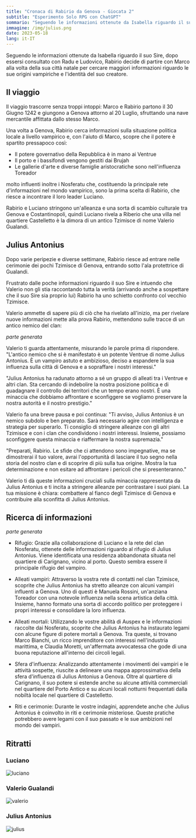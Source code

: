 ```yaml
---
title: "Cronaca di Rabirio da Genova - Giocata 2"
subtitle: "Esperimento Solo RPG con ChatGPT"
sommario: "Seguendo le informazioni ottenute da Isabella riguardo il suo Sire, dopo essersi consultato con Radu e Ludovico, Rabirio decide di partire con Marco alla volta della sua città natale per cercare maggiori informazioni riguardo le sue origini vampiriche e l'identità del suo creatore."
immagine: /img/julius.png
date: 2023-05-18
lang: it-IT
---
```


Seguendo le informazioni ottenute da Isabella riguardo il suo Sire, dopo essersi consultato con Radu e Ludovico, Rabirio decide di partire con Marco alla volta della sua città natale per cercare maggiori informazioni riguardo le sue origini vampiriche e l'identità del suo creatore.

## Il viaggio

Il viaggio trascorre senza troppi intoppi: Marco e Rabirio partono il 30 Giugno 1242 e giungono a Genova attorno al 20 Luglio, sfruttando una nave mercantile affittata dallo stesso Marco.

Una volta a Genova, Rabirio cerca informazioni sulla situazione politica locale a livello vampirico e, con l'aiuto di Marco, scopre che il potere è spartito pressapoco così:

- Il potere governativo della Repubblica è in mano ai Ventrue
- Il porto e i bassifondi vengono gestiti dai Brujah
- Le gallerie d'arte e diverse famiglie aristocratiche sono nell'influenza Toreador

molto influenti inoltre i Nosferatu che, costituendo la principale rete d'informazioni nel mondo vampirico, sono la prima scelta di Rabirio, che riesce a incontrare il loro leader Luciano.

Rabirio e Luciano stringono un'alleanza e una sorta di scambio culturale tra Genova e Costantinopoli, quindi Luciano rivela a Riberio che una villa nel quartiere Castelletto è la dimora di un antico Tzimisce di nome Valerio Gualandi.

## Julius Antonius 

Dopo varie peripezie e diverse settimane, Rabirio riesce ad entrare nelle cerimonie dei pochi Tzimisce di Genova, entrando sotto l'ala protettrice di Gualandi.

Frustrato dalle poche informazioni riguardo il suo Sire e intuendo che Valerio non gli stia raccontando tutta la verità (arrivando anche a sospettare che il suo Sire sia proprio lui) Rabirio ha uno schietto confronto col vecchio Tzimisce.

Valerio ammette di sapere più di ciò che ha rivelato all'inizio, ma per rivelare nuove informazioni mette alla prova Rabirio, mettendono sulle tracce di un antico nemico del clan:

_parte generata_ 

Valerio ti guarda attentamente, misurando le parole prima di rispondere. "L'antico nemico che si è manifestato è un potente Ventrue di nome Julius Antonius. È un vampiro astuto e ambizioso, deciso a espandere la sua influenza sulla città di Genova e a sopraffare i nostri interessi."

"Julius Antonius ha radunato attorno a sé un gruppo di alleati tra i Ventrue e altri clan. Sta cercando di indebolire la nostra posizione politica e di guadagnare il controllo dei territori che un tempo erano nostri. È una minaccia che dobbiamo affrontare e sconfiggere se vogliamo preservare la nostra autorità e il nostro prestigio."

Valerio fa una breve pausa e poi continua: "Ti avviso, Julius Antonius è un nemico subdolo e ben preparato. Sarà necessario agire con intelligenza e strategia per superarlo. Ti consiglio di stringere alleanze con gli altri Tzimisce e con i clan che condividono i nostri interessi. Insieme, possiamo sconfiggere questa minaccia e riaffermare la nostra supremazia."

"Preparati, Rabirio. Le sfide che ci attendono sono impegnative, ma se dimostrerai il tuo valore, avrai l'opportunità di lasciare il tuo segno nella storia del nostro clan e di scoprire di più sulla tua origine. Mostra la tua determinazione e non esitare ad affrontare i pericoli che si presenteranno."

Valerio ti dà queste informazioni cruciali sulla minaccia rappresentata da Julius Antonius e ti incita a stringere alleanze per contrastare i suoi piani. La tua missione è chiara: combattere al fianco degli Tzimisce di Genova e contribuire alla sconfitta di Julius Antonius.

## Ricerca di informazioni

_parte generata_ 

- Rifugio: Grazie alla collaborazione di Luciano e la rete del clan Nosferatu, ottenete delle informazioni riguardo al rifugio di Julius Antonius. Viene identificata una residenza abbandonata situata nel quartiere di Carignano, vicino al porto. Questo sembra essere il principale rifugio del vampiro.

- Alleati vampiri: Attraverso la vostra rete di contatti nel clan Tzimisce, scoprite che Julius Antonius ha stretto alleanze con alcuni vampiri influenti a Genova. Uno di questi è Manuela Rossini, un'anziana Toreador con una notevole influenza nella scena artistica della città. Insieme, hanno formato una sorta di accordo politico per proteggere i propri interessi e consolidare la loro influenza.

- Alleati mortali: Utilizzando le vostre abilità di Auspex e le informazioni raccolte dai Nosferatu, scoprite che Julius Antonius ha instaurato legami con alcune figure di potere mortali a Genova. Tra queste, si trovano Marco Bianchi, un ricco imprenditore con interessi nell'industria marittima, e Claudia Moretti, un'affermata avvocatessa che gode di una buona reputazione all'interno dei circoli legali.

- Sfera d'influenza: Analizzando attentamente i movimenti dei vampiri e le attività sospette, riuscite a delineare una mappa approssimativa della sfera d'influenza di Julius Antonius a Genova. Oltre al quartiere di Carignano, il suo potere si estende anche su alcune attività commerciali nel quartiere del Porto Antico e su alcuni locali notturni frequentati dalla nobiltà locale nel quartiere di Castelletto.

- Riti e cerimonie: Durante le vostre indagini, apprendete anche che Julius Antonius è coinvolto in riti e cerimonie misteriose. Queste pratiche potrebbero avere legami con il suo passato e le sue ambizioni nel mondo dei vampiri.

## Ritratti

### Luciano

![luciano](/img/luciano.png)

### Valerio Gualandi

![valerio](/img/valerio.png)

### Julius Antonius

![julius](/img/julius.png)
